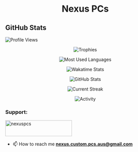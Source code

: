 
<h1 align="center">Nexus PCs</h1>


## GitHub Stats

![Profile Views](https://komarev.com/ghpvc/?username=nexuspcs&label=Profile%20views&color=0e75b6&style=flat)

<p align="center"> <img alt="Trophies" src="https://github-profile-trophy.vercel.app/?username=nexuspcs&column=3&theme=nord&margin-w=5&margin-h=5&no-frame=true"/> </p>

<p align="center"> <img alt="Most Used Languages" src="https://github-readme-stats.vercel.app/api/top-langs?username=nexuspcs&show_icons=true&locale=en&layout=compact&theme=github_dark" /> </p>

<!-- ![Wakatime Stats](https://github-readme-stats.vercel.app/api/wakatime?username=arnavkr&theme=github_dark&layout=compact) -->

<p align="center"> <img alt="Wakatime Stats" href="https://github-readme-stats.vercel.app/api/wakatime?username=nexuspcs&theme=github_dark&layout=compact" /> </p>

<p align="center"> <img alt="GitHub Stats" src="https://github-readme-stats.vercel.app/api?username=nexuspcs&show_icons=true&locale=en&theme=github_dark" /> </p>
<p align="center"> <img alt="Current Streak" src="https://github-readme-streak-stats.herokuapp.com/?user=nexuspcs&theme=dark" /> </p>

<p align="center"> <img alt="Activity" src="https://activity-graph.herokuapp.com/graph?username=nexuspcs&theme=github" /> </p>







<h3 align="left">Support:</h3>
<p><a href="https://www.buymeacoffee.com/nexuspcs"> <img align="left" src="https://cdn.buymeacoffee.com/buttons/v2/default-yellow.png" height="50" width="210" alt="nexuspcs" /></a></p><br><br>
<br>





- 📫 How to reach me **nexus.custom.pcs.aus@gmail.com**
